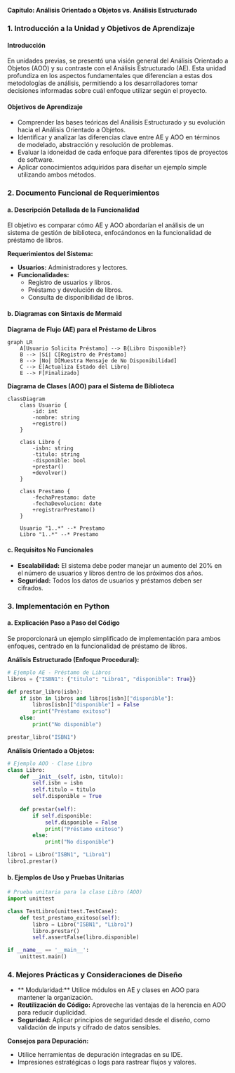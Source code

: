 **Capitulo: Análisis Orientado a Objetos vs. Análisis Estructurado**

### **1. Introducción a la Unidad y Objetivos de Aprendizaje**

#### **Introducción**
En unidades previas, se presentó una visión general del Análisis Orientado a Objetos (AOO) y su contraste con el Análisis Estructurado (AE). Esta unidad profundiza en los aspectos fundamentales que diferencian a estas dos metodologías de análisis, permitiendo a los desarrolladores tomar decisiones informadas sobre cuál enfoque utilizar según el proyecto. 

#### **Objetivos de Aprendizaje**
- Comprender las bases teóricas del Análisis Estructurado y su evolución hacia el Análisis Orientado a Objetos.
- Identificar y analizar las diferencias clave entre AE y AOO en términos de modelado, abstracción y resolución de problemas.
- Evaluar la idoneidad de cada enfoque para diferentes tipos de proyectos de software.
- Aplicar conocimientos adquiridos para diseñar un ejemplo simple utilizando ambos métodos.

### **2. Documento Funcional de Requerimientos**

#### **a. Descripción Detallada de la Funcionalidad**
El objetivo es comparar cómo AE y AOO abordarían el análisis de un sistema de gestión de biblioteca, enfocándonos en la funcionalidad de préstamo de libros.

**Requerimientos del Sistema:**

- **Usuarios:** Administradores y lectores.
- **Funcionalidades:**
  - Registro de usuarios y libros.
  - Préstamo y devolución de libros.
  - Consulta de disponibilidad de libros.

#### **b. Diagramas con Sintaxis de Mermaid**

**Diagrama de Flujo (AE) para el Préstamo de Libros**
```mermaid
graph LR
    A[Usuario Solicita Préstamo] --> B{Libro Disponible?}
    B --> |Sí| C[Registro de Préstamo]
    B --> |No| D[Muestra Mensaje de No Disponibilidad]
    C --> E[Actualiza Estado del Libro]
    E --> F[Finalizado]
```

**Diagrama de Clases (AOO) para el Sistema de Biblioteca**
```mermaid
classDiagram
    class Usuario {
        -id: int
        -nombre: string
        +registro()
    }
    
    class Libro {
        -isbn: string
        -titulo: string
        -disponible: bool
        +prestar()
        +devolver()
    }
    
    class Prestamo {
        -fechaPrestamo: date
        -fechaDevolucion: date
        +registrarPrestamo()
    }
    
    Usuario "1..*" --* Prestamo
    Libro "1..*" --* Prestamo
```

#### **c. Requisitos No Funcionales**
- **Escalabilidad:** El sistema debe poder manejar un aumento del 20% en el número de usuarios y libros dentro de los próximos dos años.
- **Seguridad:** Todos los datos de usuarios y préstamos deben ser cifrados.

### **3. Implementación en Python**

#### **a. Explicación Paso a Paso del Código**
Se proporcionará un ejemplo simplificado de implementación para ambos enfoques, centrado en la funcionalidad de préstamo de libros.

**Análisis Estructurado (Enfoque Procedural):**
```python
# Ejemplo AE - Préstamo de Libros
libros = {"ISBN1": {"titulo": "Libro1", "disponible": True}}

def prestar_libro(isbn):
    if isbn in libros and libros[isbn]["disponible"]:
        libros[isbn]["disponible"] = False
        print("Préstamo exitoso")
    else:
        print("No disponible")

prestar_libro("ISBN1")
```

**Análisis Orientado a Objetos:**
```python
# Ejemplo AOO - Clase Libro
class Libro:
    def __init__(self, isbn, titulo):
        self.isbn = isbn
        self.titulo = titulo
        self.disponible = True
    
    def prestar(self):
        if self.disponible:
            self.disponible = False
            print("Préstamo exitoso")
        else:
            print("No disponible")

libro1 = Libro("ISBN1", "Libro1")
libro1.prestar()
```

#### **b. Ejemplos de Uso y Pruebas Unitarias**
```python
# Prueba unitaria para la clase Libro (AOO)
import unittest

class TestLibro(unittest.TestCase):
    def test_prestamo_exitoso(self):
        libro = Libro("ISBN1", "Libro1")
        libro.prestar()
        self.assertFalse(libro.disponible)

if __name__ == '__main__':
    unittest.main()
```

### **4. Mejores Prácticas y Consideraciones de Diseño**

- ** Modularidad:** Utilice módulos en AE y clases en AOO para mantener la organización.
- **Reutilización de Código:** Aproveche las ventajas de la herencia en AOO para reducir duplicidad.
- **Seguridad:** Aplicar principios de seguridad desde el diseño, como validación de inputs y cifrado de datos sensibles.

**Consejos para Depuración:**
- Utilice herramientas de depuración integradas en su IDE.
- Impresiones estratégicas o logs para rastrear flujos y valores.
